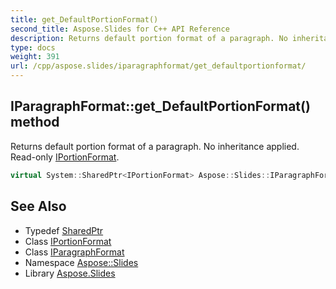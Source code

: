 ```yaml
---
title: get_DefaultPortionFormat()
second_title: Aspose.Slides for C++ API Reference
description: Returns default portion format of a paragraph. No inheritance applied. Read-only IPortionFormat.
type: docs
weight: 391
url: /cpp/aspose.slides/iparagraphformat/get_defaultportionformat/
---
```

## IParagraphFormat::get_DefaultPortionFormat() method


Returns default portion format of a paragraph. No inheritance applied. Read-only [IPortionFormat](../../iportionformat/).

```cpp
virtual System::SharedPtr<IPortionFormat> Aspose::Slides::IParagraphFormat::get_DefaultPortionFormat()=0
```

## See Also

* Typedef [SharedPtr](../../system/sharedptr/)
* Class [IPortionFormat](../iportionformat/)
* Class [IParagraphFormat](./)
* Namespace [Aspose::Slides](../)
* Library [Aspose.Slides](../../)